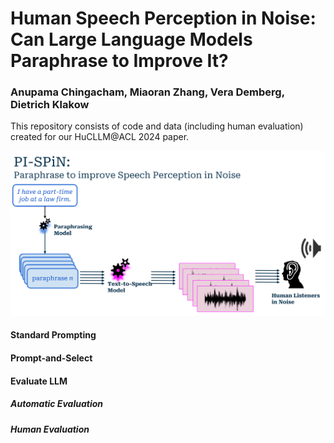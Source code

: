 # Human Speech Perception in Noise: Can Large Language Models Paraphrase to Improve It?
### Anupama Chingacham, Miaoran Zhang, Vera Demberg, Dietrich Klakow

This repository consists of code and data (including human evaluation) created for our HuCLLM@ACL 2024 paper. 

![alt text](https://github.com/uds-lsv/llm_eval_PI-SPiN/blob/main/images/PI-SPiN_pipeline.png)

#### Standard Prompting
#### Prompt-and-Select
#### Evaluate LLM
##### Automatic Evaluation
##### Human Evaluation
